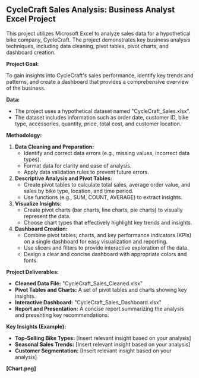 ## CycleCraft Sales Analysis: Business Analyst Excel Project

This project utilizes Microsoft Excel to analyze sales data for a hypothetical bike company, CycleCraft. The project demonstrates key business analysis techniques, including data cleaning, pivot tables, pivot charts, and dashboard creation. 

**Project Goal:**

To gain insights into CycleCraft's sales performance, identify key trends and patterns, and create a dashboard that provides a comprehensive overview of the business.

**Data:**

* The project uses a hypothetical dataset named "CycleCraft_Sales.xlsx".
* The dataset includes information such as order date, customer ID, bike type, accessories, quantity, price, total cost, and customer location.

**Methodology:**

1. **Data Cleaning and Preparation:** 
    * Identify and correct data errors (e.g., missing values, incorrect data types).
    * Format data for clarity and ease of analysis.
    * Apply data validation rules to prevent future errors.
2. **Descriptive Analysis and Pivot Tables:**
    * Create pivot tables to calculate total sales, average order value, and sales by bike type, location, and time period.
    * Use functions (e.g., SUM, COUNT, AVERAGE) to extract insights.
3. **Visualize Insights:**
    * Create pivot charts (bar charts, line charts, pie charts) to visually represent the data.
    * Choose chart types that effectively highlight key trends and insights.
4. **Dashboard Creation:**
    * Combine pivot tables, charts, and key performance indicators (KPIs) on a single dashboard for easy visualization and reporting.
    * Use slicers and filters to provide interactive exploration of the data.
    * Design a clear and concise dashboard with appropriate colors and fonts.

**Project Deliverables:**

* **Cleaned Data File:** "CycleCraft_Sales_Cleaned.xlsx"
* **Pivot Tables and Charts:** A set of pivot tables and charts showing key insights.
* **Interactive Dashboard:** "CycleCraft_Sales_Dashboard.xlsx"
* **Report and Presentation:** A concise report summarizing the analysis and presenting key recommendations.

**Key Insights (Example):**

* **Top-Selling Bike Types:** [Insert relevant insight based on your analysis]
* **Seasonal Sales Trends:** [Insert relevant insight based on your analysis]
* **Customer Segmentation:** [Insert relevant insight based on your analysis]

**[Chart.png]**



